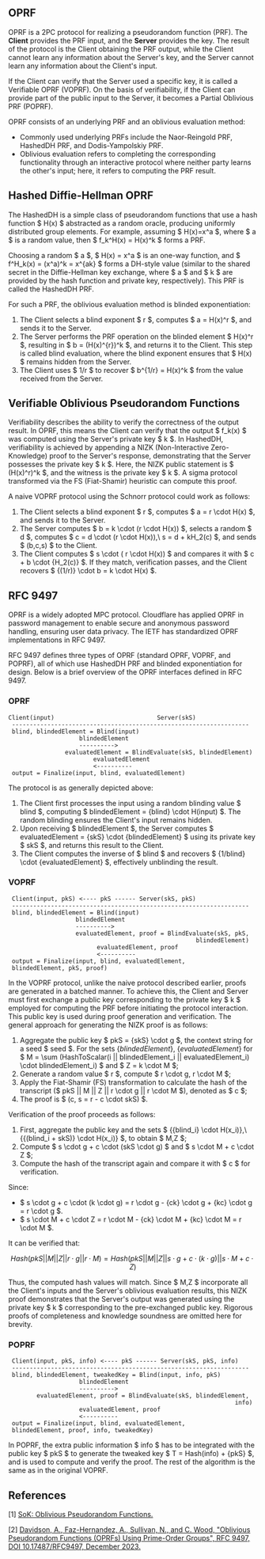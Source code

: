 ## OPRF

OPRF is a 2PC protocol for realizing a pseudorandom function (PRF). The **Client** provides the PRF input, and the **Server** provides the key. The result of the protocol is the Client obtaining the PRF output, while the Client cannot learn any information about the Server's key, and the Server cannot learn any information about the Client's input.

If the Client can verify that the Server used a specific key, it is called a Verifiable OPRF (VOPRF). On the basis of verifiability, if the Client can provide part of the public input to the Server, it becomes a Partial Oblivious PRF (POPRF).

OPRF consists of an underlying PRF and an oblivious evaluation method:

+ Commonly used underlying PRFs include the Naor-Reingold PRF, HashedDH PRF, and Dodis-Yampolskiy PRF. 
+ Oblivious evaluation refers to completing the corresponding functionality through an interactive protocol where neither party learns the other's input; here, it refers to computing the PRF result.

## Hashed Diffie-Hellman OPRF

The HashedDH is a simple class of pseudorandom functions that use a hash function $ H(x) $ abstracted as a random oracle, producing uniformly distributed group elements. For example, assuming $ H(x)=x^a $, where $ a $ is a random value, then $ f_k^H(x) = H(x)^k $ forms a PRF.

Choosing a random $ a $, $ H(x) = x^a $ is an one-way function, and $ f^H_k(x) = (x^a)^k = x^{ak} $ forms a DH-style value (similar to the shared secret in the Diffie-Hellman key exchange, where $ a $ and $ k $ are provided by the hash function and private key, respectively). This PRF is called the HashedDH PRF.

For such a PRF, the oblivious evaluation method is blinded exponentiation:

1. The Client selects a blind exponent $ r $, computes $ a = H(x)^r $, and sends it to the Server.
2. The Server performs the PRF operation on the blinded element $ H(x)^r $, resulting in $ b = (H(x)^{r})^k $, and returns it to the Client. This step is called blind evaluation, where the blind exponent ensures that $ H(x) $ remains hidden from the Server.
3. The Client uses $ 1/r $ to recover $ b^{1/r} = H(x)^k $ from the value received from the Server.

## Verifiable Oblivious Pseudorandom Functions

Verifiability describes the ability to verify the correctness of the output result. In OPRF, this means the Client can verify that the output $ f_k(x) $ was computed using the Server's private key $ k $. In HashedDH, verifiability is achieved by appending a NIZK (Non-Interactive Zero-Knowledge) proof to the Server's response, demonstrating that the Server possesses the private key $ k $. Here, the NIZK public statement is $ (H(x)^r)^k $, and the witness is the private key $ k $. A sigma protocol transformed via the FS (Fiat-Shamir) heuristic can compute this proof.

A naive VOPRF protocol using the Schnorr protocol could work as follows:

1. The Client selects a blind exponent $ r $, computes $ a = r \cdot H(x) $, and sends it to the Server.
2. The Server computes $ b = k \cdot (r \cdot H(x)) $, selects a random $ d $, computes $ c = d \cdot (r \cdot H(x)),\ s = d + kH_2(c) $, and sends $ (b,c,s) $ to the Client. 
3. The Client computes $ s \cdot ( r \cdot H(x)) $ and compares it with $ c + b \cdot {H_2(c)} $. If they match, verification passes, and the Client recovers $ {(1/r)} \cdot b = k \cdot H(x) $.

## RFC 9497

OPRF is a widely adopted MPC protocol. Cloudflare has applied OPRF in password management to enable secure and anonymous password handling, ensuring user data privacy. The IETF has standardized OPRF implementations in RFC 9497.

RFC 9497 defines three types of OPRF (standard OPRF, VOPRF, and POPRF), all of which use HashedDH PRF and blinded exponentiation for design. Below is a brief overview of the OPRF interfaces defined in RFC 9497.

### OPRF

```shell
Client(input)                             Server(skS)
 -------------------------------------------------------------------
 blind, blindedElement = Blind(input)
                    blindedElement
                    ---------->
                evaluatedElement = BlindEvaluate(skS, blindedElement)
                        evaluatedElement
                        <----------
 output = Finalize(input, blind, evaluatedElement)
```

The protocol is as generally depicted above:

1. The Client first processes the input using a random blinding value $ blind $, computing $ blindedElement = {blind} \cdot H(input) $. The random blinding ensures the Client's input remains hidden.
2. Upon receiving $ blindedElement $, the Server computes $ evaluatedElement = {skS} \cdot {blindedElement} $ using its private key $ skS $, and returns this result to the Client.
3. The Client computes the inverse of $ blind $ and recovers $ {1/blind} \cdot {evaluatedElement} $, effectively unblinding the result.

### VOPRF

```shell
 Client(input, pkS) <---- pkS ------ Server(skS, pkS) 
 ------------------------------------------------------------------- 
 blind, blindedElement = Blind(input) 
                   blindedElement 
                   ----------> 
                   evaluatedElement, proof = BlindEvaluate(skS, pkS, 
                                                     blindedElement) 
                         evaluatedElement, proof 
                         <---------- 
 output = Finalize(input, blind, evaluatedElement, 
 blindedElement, pkS, proof)
```

In the VOPRF protocol, unlike the naive protocol described earlier, proofs are generated in a batched manner. To achieve this, the Client and Server must first exchange a public key corresponding to the private key $ k $ employed for computing the PRF before initiating the protocol interaction. This public key is used during proof generation and verification. The general approach for generating the NIZK proof is as follows:

1. Aggregate the public key $ pkS = {skS} \cdot g $, the context string for a seed $ seed $. For the sets $\{blindedElement\}$, $\{evaluatedElement\}$ for $ M = \sum (HashToScalar(i || blindedElement_i || evaluatedElement_i) \cdot blindedElement_i) $ and $ Z = k \cdot M $;
2. Generate a random value $ r $, compute $ r \cdot g, r \cdot M $; 
3. Apply the Fiat-Shamir (FS) transformation to calculate the hash of the transcript ($ pkS || M || Z || r \cdot g || r \cdot M $), denoted as $ c $; 
4. The proof is $ (c, s = r - c \cdot skS) $.

Verification of the proof proceeds as follows:

1. First, aggregate the public key and the sets $ \{{blind_i} \cdot H(x_i)\},\ \{{(blind_i + skS)} \cdot H(x_i)\} $, to obtain $ M,Z $;
2. Compute $ s \cdot g + c \cdot (skS \cdot g) $ and $ s \cdot M + c \cdot Z $;
3. Compute the hash of the transcript again and compare it with $ c $ for verification.

Since:

- $ s \cdot g + c \cdot (k \cdot g) = r \cdot g - {ck} \cdot g + {kc} \cdot g = r \cdot g $.
- $ s \cdot M + c \cdot Z = r \cdot M - {ck} \cdot M + {kc} \cdot M = r \cdot M $.

It can be verified that:

$$
Hash(pkS || M || Z || r \cdot g || r \cdot M) = Hash(pkS || M || Z || s \cdot g + c \cdot (k \cdot g) || s \cdot M + c \cdot Z)
$$

Thus, the computed hash values will match. Since $ M,Z $ incorporate all the Client's inputs and the Server's oblivious evaluation results, this NIZK proof demonstrates that the Server's output was generated using the private key $ k $ corresponding to the pre-exchanged public key. Rigorous proofs of completeness and knowledge soundness are omitted here for brevity.

### POPRF

```shell
 Client(input, pkS, info) <---- pkS ------ Server(skS, pkS, info)
 -------------------------------------------------------------------
 blind, blindedElement, tweakedKey = Blind(input, info, pkS)
                    blindedElement
                    ---------->
        evaluatedElement, proof = BlindEvaluate(skS, blindedElement,
                                                                info)
                    evaluatedElement, proof
                    <----------
 output = Finalize(input, blind, evaluatedElement,
 blindedElement, proof, info, tweakedKey)
 ```

In POPRF, the extra public information $ info $ has to be integrated with the public key $ pkS $ to generate the tweaked key $ T = Hash(info) + {pkS} $, and is used to compute and verify the proof. The rest of the algorithm is the same as in the original VOPRF.

## References

[1] [SoK: Oblivious Pseudorandom Functions.](https://eprint.iacr.org/2022/302.pdf)

[2] [Davidson, A., Faz-Hernandez, A., Sullivan, N., and C. Wood, "Oblivious Pseudorandom Functions (OPRFs) Using Prime-Order Groups", RFC 9497, DOI 10.17487/RFC9497, December 2023.](https://www.rfc-editor.org/info/rfc9497)